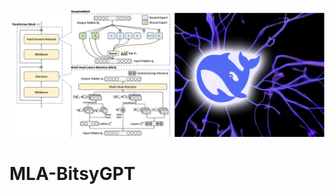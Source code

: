 ![MLA-BitsyGPT](https://github.com/spraja08/MLA-BitsyGPT/blob/main/resources/mla-bitsy.png)
# MLA-BitsyGPT